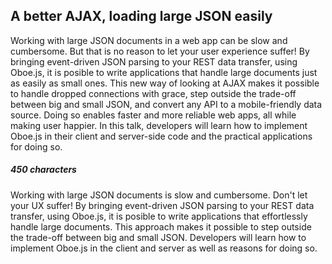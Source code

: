 ## A better AJAX, loading large JSON easily

Working with large JSON documents in a web app can be slow and cumbersome. But that is no reason to let your user experience suffer! By bringing event-driven JSON parsing to your REST data transfer, using Oboe.js, it is posible to write applications that handle large documents just as easily as small ones. This new way of looking at AJAX makes it possible to handle dropped connections with grace, step outside the trade-off between big and small JSON, and convert any API to a mobile-friendly data source. Doing so enables faster and more reliable web apps, all while making user happier. In this talk, developers will learn how to implement Oboe.js in their client and server-side code and the practical applications for doing so.

##### 450 characters

Working with large JSON documents is slow and cumbersome. Don't let your UX suffer! By bringing event-driven JSON parsing to your REST data transfer, using Oboe.js, it is posible to write applications that effortlessly handle large documents. This approach makes it possible to step outside the trade-off between big and small JSON. Developers will learn how to implement Oboe.js in the client and server as well as reasons for doing so.
